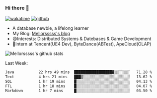 ### Hi there 👋

[![wakatime](https://wakatime.com/badge/user/cd44d41f-b4b1-4dda-8c5f-910966f6c9d4.svg)](https://wakatime.com/@cd44d41f-b4b1-4dda-8c5f-910966f6c9d4)
[![github](https://img.shields.io/github/followers/Mellorsssss?logo=github&style=plastic)](https://github.com/Mellorsssss?tab=followers)
- A database newbie, a lifelong learner
- My Blog: [Mellorsssss's blog](https://mellorsssss.com/)
- 😄Interests: Distributed Systems & Datebases & Game Development
- 🤔Intern at Tencent(UE4 Dev), ByteDance(ABTest), ApeCloud(OLAP)


![Mellorsssss's github stats](https://github-readme-stats-mellorsssss.vercel.app/api?username=Mellorsssss&show_icons=true&theme=radical)

<!-- ![Top Langs](https://github-readme-stats.vercel.app/api/top-langs/?username=anuraghazra&hide=javascript,html,typescript,css,glsl) -->

<!--
**Mellorsssss/Mellorsssss** is a ✨ _special_ ✨ repository because its `README.md` (this file) appears on your GitHub profile.

Here are some ideas to get you started:

- 🔭 I’m currently working on ...
- 🌱 I’m currently learning ...
- 👯 I’m looking to collaborate on ...
- 🤔 I’m looking for help with ...
- 💬 Ask me about ...
- 📫 How to reach me: ...
- 😄 Pronouns: ...
- ⚡ Fun fact: ...
-->

Last Week:
<!--START_SECTION:waka-->

```txt
Java           22 hrs 49 mins  █████████████████▓░░░░░░░   71.28 %
Text           4 hrs 21 mins   ███▒░░░░░░░░░░░░░░░░░░░░░   13.62 %
SQL            1 hr 19 mins    █░░░░░░░░░░░░░░░░░░░░░░░░   04.13 %
FTL            1 hr 18 mins    █░░░░░░░░░░░░░░░░░░░░░░░░   04.07 %
Markdown       1 hr 7 mins     █░░░░░░░░░░░░░░░░░░░░░░░░   03.50 %
```

<!--END_SECTION:waka-->
